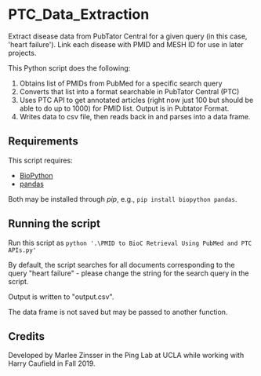# PTC_Data_Extraction
Extract disease data from PubTator Central for a given query (in this case, 'heart failure'). Link each disease with PMID and MESH ID for use in later projects.

This Python script does the following:
1. Obtains list of PMIDs from PubMed for a specific search query
2. Converts that list into a format searchable in PubTator Central (PTC)
3. Uses PTC API to get annotated articles (right now just 100 but should be able to do up to 1000) for PMID list. Output is in Pubtator Format.
4. Writes data to csv file, then reads back in and parses into a data frame.

## Requirements
This script requires:
* [BioPython](https://biopython.org/)
* [pandas](https://pandas.pydata.org/)

Both may be installed through *pip*, e.g., `pip install biopython pandas`.

## Running the script

Run this script as `python '.\PMID to BioC Retrieval Using PubMed and PTC APIs.py'`

By default, the script searches for all documents corresponding to the query "heart failure" - please change the string for the search query in the script.

Output is written to "output.csv".

The data frame is not saved but may be passed to another function.

## Credits
Developed by Marlee Zinsser in the Ping Lab at UCLA while working with Harry Caufield in Fall 2019.
